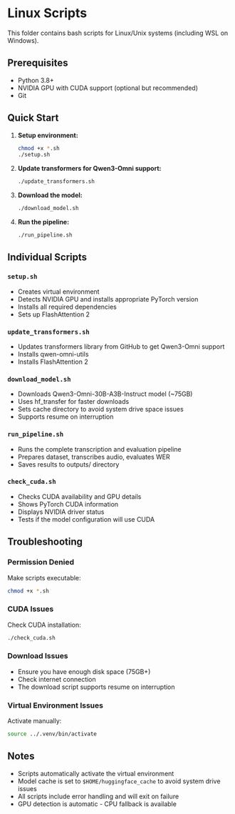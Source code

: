 # Linux Scripts

This folder contains bash scripts for Linux/Unix systems (including WSL on Windows).

## Prerequisites

- Python 3.8+
- NVIDIA GPU with CUDA support (optional but recommended)
- Git

## Quick Start

1. **Setup environment:**
   ```bash
   chmod +x *.sh
   ./setup.sh
   ```

2. **Update transformers for Qwen3-Omni support:**
   ```bash
   ./update_transformers.sh
   ```

3. **Download the model:**
   ```bash
   ./download_model.sh
   ```

4. **Run the pipeline:**
   ```bash
   ./run_pipeline.sh
   ```

## Individual Scripts

### `setup.sh`
- Creates virtual environment
- Detects NVIDIA GPU and installs appropriate PyTorch version
- Installs all required dependencies
- Sets up FlashAttention 2

### `update_transformers.sh`
- Updates transformers library from GitHub to get Qwen3-Omni support
- Installs qwen-omni-utils
- Installs FlashAttention 2

### `download_model.sh`
- Downloads Qwen3-Omni-30B-A3B-Instruct model (~75GB)
- Uses hf_transfer for faster downloads
- Sets cache directory to avoid system drive space issues
- Supports resume on interruption

### `run_pipeline.sh`
- Runs the complete transcription and evaluation pipeline
- Prepares dataset, transcribes audio, evaluates WER
- Saves results to outputs/ directory

### `check_cuda.sh`
- Checks CUDA availability and GPU details
- Shows PyTorch CUDA information
- Displays NVIDIA driver status
- Tests if the model configuration will use CUDA

## Troubleshooting

### Permission Denied
Make scripts executable:
```bash
chmod +x *.sh
```

### CUDA Issues
Check CUDA installation:
```bash
./check_cuda.sh
```

### Download Issues
- Ensure you have enough disk space (75GB+)
- Check internet connection
- The download script supports resume on interruption

### Virtual Environment Issues
Activate manually:
```bash
source ../.venv/bin/activate
```

## Notes

- Scripts automatically activate the virtual environment
- Model cache is set to `$HOME/huggingface_cache` to avoid system drive issues
- All scripts include error handling and will exit on failure
- GPU detection is automatic - CPU fallback is available
